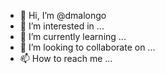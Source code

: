 - 👋 Hi, I’m @dmalongo
- 👀 I’m interested in ...
- 🌱 I’m currently learning ...
- 💞️ I’m looking to collaborate on ...
- 📫 How to reach me ...

<!---
dmalongo/dmalongo is a ✨ special ✨ repository because its `README.md` (this file) appears on your GitHub profile.
You can click the Preview link to take a look at your changes.
--->
